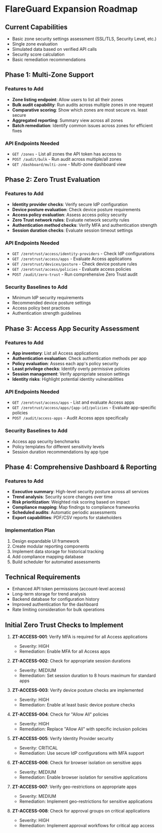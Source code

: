 # FlareGuard Expansion Roadmap

## Current Capabilities
- Basic zone security settings assessment (SSL/TLS, Security Level, etc.)
- Single zone evaluation
- Simulated data based on verified API calls
- Security score calculation
- Basic remediation recommendations

## Phase 1: Multi-Zone Support

### Features to Add
- **Zone listing endpoint**: Allow users to list all their zones
- **Bulk audit capability**: Run audits across multiple zones in one request
- **Comparative scoring**: Show which zones are most secure vs. least secure
- **Aggregated reporting**: Summary view across all zones
- **Batch remediation**: Identify common issues across zones for efficient fixes

### API Endpoints Needed
- `GET /zones` - List all zones the API token has access to
- `POST /audit/bulk` - Run audit across multiple/all zones
- `GET /dashboard/multi-zone` - Multi-zone dashboard view

## Phase 2: Zero Trust Evaluation

### Features to Add
- **Identity provider checks**: Verify secure IdP configuration
- **Device posture evaluation**: Check device posture requirements
- **Access policy evaluation**: Assess access policy security
- **Zero Trust network rules**: Evaluate network security rules
- **Authentication method checks**: Verify MFA and authentication strength
- **Session duration checks**: Evaluate session timeout settings

### API Endpoints Needed
- `GET /zerotrust/access/identity-providers` - Check IdP configurations
- `GET /zerotrust/access/apps` - Evaluate Access applications
- `GET /zerotrust/devices/posture` - Check device posture rules
- `GET /zerotrust/access/policies` - Evaluate access policies
- `POST /audit/zero-trust` - Run comprehensive Zero Trust audit

### Security Baselines to Add
- Minimum IdP security requirements
- Recommended device posture settings
- Access policy best practices
- Authentication strength guidelines

## Phase 3: Access App Security Assessment

### Features to Add
- **App inventory**: List all Access applications
- **Authentication evaluation**: Check authentication methods per app
- **Policy evaluation**: Assess each app's policy security
- **Least privilege checks**: Identify overly permissive policies
- **Session management**: Verify appropriate session settings
- **Identity risks**: Highlight potential identity vulnerabilities

### API Endpoints Needed
- `GET /zerotrust/access/apps` - List and evaluate Access apps
- `GET /zerotrust/access/apps/{app-id}/policies` - Evaluate app-specific policies
- `POST /audit/access-apps` - Audit Access apps specifically

### Security Baselines to Add
- Access app security benchmarks
- Policy templates for different sensitivity levels
- Session duration recommendations by app type

## Phase 4: Comprehensive Dashboard & Reporting

### Features to Add
- **Executive summary**: High-level security posture across all services
- **Trend analysis**: Security score changes over time
- **Risk prioritization**: Weighted risk scoring based on impact
- **Compliance mapping**: Map findings to compliance frameworks
- **Scheduled audits**: Automatic periodic assessments
- **Export capabilities**: PDF/CSV reports for stakeholders

### Implementation Plan
1. Design expandable UI framework
2. Create modular reporting components
3. Implement data storage for historical tracking
4. Add compliance mapping database
5. Build scheduler for automated assessments

## Technical Requirements
- Enhanced API token permissions (account-level access)
- Long-term storage for trend analysis
- Backend database for configuration history
- Improved authentication for the dashboard
- Rate limiting consideration for bulk operations

## Initial Zero Trust Checks to Implement

1. **ZT-ACCESS-001**: Verify MFA is required for all Access applications
   - Severity: HIGH
   - Remediation: Enable MFA for all Access apps

2. **ZT-ACCESS-002**: Check for appropriate session durations
   - Severity: MEDIUM
   - Remediation: Set session duration to 8 hours maximum for standard apps

3. **ZT-ACCESS-003**: Verify device posture checks are implemented
   - Severity: HIGH
   - Remediation: Enable at least basic device posture checks

4. **ZT-ACCESS-004**: Check for "Allow All" policies
   - Severity: HIGH
   - Remediation: Replace "Allow All" with specific inclusion policies

5. **ZT-ACCESS-005**: Verify Identity Provider security
   - Severity: CRITICAL
   - Remediation: Use secure IdP configurations with MFA support

6. **ZT-ACCESS-006**: Check for browser isolation on sensitive apps
   - Severity: MEDIUM
   - Remediation: Enable browser isolation for sensitive applications

7. **ZT-ACCESS-007**: Verify geo-restrictions on appropriate apps
   - Severity: MEDIUM
   - Remediation: Implement geo-restrictions for sensitive applications

8. **ZT-ACCESS-008**: Check for approval groups on critical applications
   - Severity: HIGH
   - Remediation: Implement approval workflows for critical app access 
